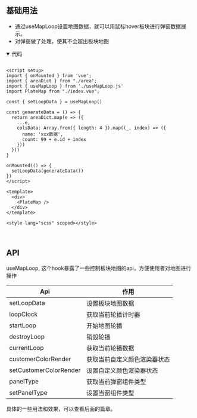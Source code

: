 <script setup>
import UsageBase from '../../src/plateMap/usageBase.vue'
</script>


## 基础用法
- 通过useMapLoop设置地图数据，就可以用鼠标hover板块进行弹窗数据展示。
- 对弹窗做了处理，使其不会超出板块地图

<UsageBase />

<details open>
<summary>代码</summary>

```vue

<script setup>
import { onMounted } from 'vue';
import { areaDict } from "./area";
import { useMapLoop } from './useMapLoop.js'
import PlateMap from "./index.vue";

const { setLoopData } = useMapLoop()

const generateData = () => {
  return areaDict.map(e => ({
    ...e,
    colsData: Array.from({ length: 4 }).map((_, index) => ({
      name: 'xxx数据',
      count: 99 + e.id + index
    }))
  }))
}

onMounted(() => {
  setLoopData(generateData())
})
</script>

<template>
  <div>
    <PlateMap />
  </div>
</template>

<style lang="scss" scoped></style>

```

</details>


<br/>

## API
useMapLoop, 这个hook暴露了一些控制板块地图的api，方便使用者对地图进行操作

| Api      | 作用 |
| ----------- | ----------- |
| setLoopData      | 设置板块地图数据       |
| loopClock   | 获取当前轮播计时器        |
| startLoop   | 开始地图轮播        |
| destroyLoop   | 销毁轮播        |
| currentLoop   | 获取当前轮播数据        |
| customerColorRender   | 获取当前自定义颜色渲染器状态        |
| setCustomerColorRender   | 设置自定义颜色渲染器状态       |
| panelType  |  获取当前弹窗组件类型  |
| setPanelType  | 设置当窗组件类型  |

具体的一些用法和效果，可以查看后面的篇章。